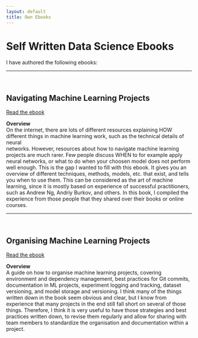 ```yaml
---
layout: default
title: Own Ebooks
---
```

# Self Written Data Science Ebooks

I have authored the following ebooks:


---
<br>

## **Navigating Machine Learning Projects**  
[Read the ebook](https://drive.google.com/file/d/1gsadWAoJVJbfgRQjI2te6q_nKDomsh2B/view?usp=sharing)

**Overview**  
On the internet, there are lots of different resources explaining HOW different 
things in machine learning work, such as the technical details of neural  
networks. However, resources about how to navigate machine learning projects 
are much rarer. Few people discuss WHEN to for example apply neural networks,
or what to do when your choosen model does not perform well enough. This is 
the gap I wanted to fill with this ebook. It gives you an overview of 
different techniques, methods, models, etc. that exist, and tells you when to 
use them. This can be considered as the art of machine learning, since it is 
mostly based on experience of successful practitioners, such as Andrew Ng, 
Andriy Burkov, and others. In this book, I compiled the experience from 
those people that they shared over their books or online courses.


---
<br>

## **Organising Machine Learning Projects**  
[Read the ebook](https://drive.google.com/file/d/1YsUmuU8WYK_sVuVmge58oywHpaiNdQG3/view?usp=sharing)

**Overview**  
A guide on how to organise machine learning projects, covering environment 
and dependency management, best practices for Git commits, documentation in 
ML projects, experiment logging and tracking, dataset versioning, and model 
storage and versioning. I think many of the things written down in the book 
seem obvious and clear, but I know from experience that many projects in the 
end still fall short on several of those things. Therefore, I think it is 
very useful to have those strategies and best practices written down, to 
revise them regularly and allow for sharing with team members to standardize 
the organisation and documentation within a project.
